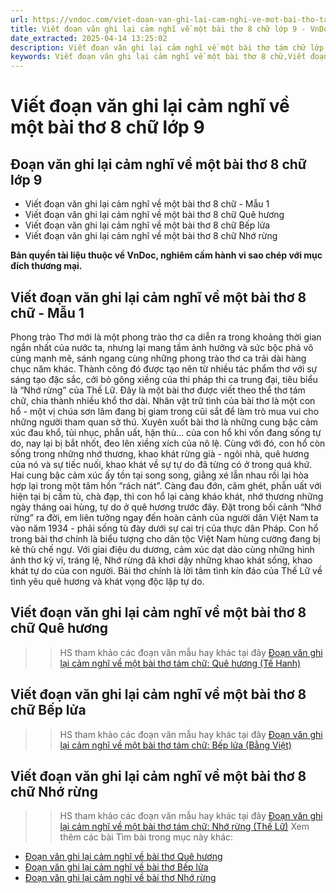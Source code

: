 ```yaml
---
url: https://vndoc.com/viet-doan-van-ghi-lai-cam-nghi-ve-mot-bai-tho-tam-chu-lop-9-327510
title: Viết đoạn văn ghi lại cảm nghĩ về một bài thơ 8 chữ lớp 9 - VnDoc.com
date_extracted: 2025-04-14 13:25:02
description: Viết đoạn văn ghi lại cảm nghĩ về một bài thơ tám chữ lớp 9 do VnDoc biện soạn, nhằm giúp các em HS có thêm tài liệu tham khảo và có những ý tưởng đa dạng khi thực hành kĩ năng Viết ở lớp 9.
keywords: Viết đoạn văn ghi lại cảm nghĩ về một bài thơ 8 chữ,Viết đoạn văn ghi lại cảm nghĩ về 1 bài thơ tám chữ,Viết đoạn văn ghi lại cảm nghĩ về một bài thơ 8 chữ quê hương,Viết đoạn văn ghi lại cảm nghĩ về một bài thơ 8 chữ bếp lửa,Viết đoạn văn ghi lại cảm nghĩ về một bài thơ tám chữ,đoạn văn ghi lại cảm nghĩ về một bài thơ 8 chữ,đoạn văn ghi lại cảm nghĩ về một bài thơ tám chữ,ghi lại cảm nghĩ về một bài thơ tám chữ lớp 9,Viết đoạn văn ghi lại cảm nghĩ về 1 bài thơ tám chữ lớp 9
---
```


# Viết đoạn văn ghi lại cảm nghĩ về một bài thơ 8 chữ lớp 9
## **Đoạn văn ghi lại cảm nghĩ về một bài thơ 8 chữ lớp 9**
  * Viết đoạn văn ghi lại cảm nghĩ về một bài thơ 8 chữ - Mẫu 1
  * Viết đoạn văn ghi lại cảm nghĩ về một bài thơ 8 chữ Quê hương
  * Viết đoạn văn ghi lại cảm nghĩ về một bài thơ 8 chữ Bếp lửa
  * Viết đoạn văn ghi lại cảm nghĩ về một bài thơ 8 chữ Nhớ rừng

**Bản quyền tài liệu thuộc về VnDoc, nghiêm cấm hành vi sao chép với mục đích thương mại.**
## **Viết đoạn văn ghi lại cảm nghĩ về một bài thơ 8 chữ - Mẫu 1**
Phong trào Thơ mới là một phong trào thơ ca diễn ra trong khoảng thời gian ngắn nhất của nước ta, nhưng lại mang tầm ảnh hưởng và sức bộc phá vô cùng mạnh mẽ, sánh ngang cùng những phong trào thơ ca trải dài hàng chục năm khác. Thành công đó được tạo nên từ nhiều tác phẩm thơ với sự sáng tạo đặc sắc, cởi bỏ gông xiềng của thi pháp thi ca trung đại, tiêu biểu là “Nhớ rừng” của Thế Lữ. Đây là một bài thơ được viết theo thể thơ tám chữ, chia thành nhiều khổ thơ dài. Nhân vật trữ tình của bài thơ là một con hổ - một vị chúa sơn lâm đang bị giam trong cũi sắt để làm trò mua vui cho những người tham quan sở thú. Xuyên xuốt bài thơ là những cung bậc cảm xúc đau khổ, tủi nhục, phẫn uất, hận thù… của con hổ khi vốn đang sống tự do, nay lại bị bắt nhốt, đeo lên xiềng xích của nô lệ. Cùng với đó, con hổ còn sống trong những nhớ thương, khao khát rừng già - ngôi nhà, quê hương của nó và sự tiếc nuối, khao khát về sự tự do đã từng có ở trong quá khứ. Hai cung bậc cảm xúc ấy tồn tại song song, giằng xé lẫn nhau rồi lại hòa hợp lại trong một tâm hồn “rách nát”. Càng đau đớn, căm ghét, phẫn uất với hiện tại bị cầm tù, chà đạp, thì con hổ lại càng kháo khát, nhớ thương những ngày tháng oai hùng, tự do ở quê hương trước đây. Đặt trong bối cảnh “Nhớ rừng” ra đời, em liên tưởng ngay đến hoàn cảnh của người dân Việt Nam ta vào năm 1934 - phải sống tù đày dưới sự cai trị của thực dân Pháp. Con hổ trong bài thơ chính là biểu tượng cho dân tộc Việt Nam hùng cường đang bị kẻ thù chế ngự. Với giai điệu du dương, cảm xúc dạt dào cùng những hình ảnh thơ kỳ vĩ, tráng lệ, Nhớ rừng đã khơi dậy những khao khát sống, khao khát tự do của con người. Bài thơ chính là lời tâm tình kín đáo của Thế Lữ về tình yêu quê hương và khát vọng độc lập tự do.
## **Viết đoạn văn ghi lại cảm nghĩ về một bài thơ 8 chữ Quê hương**
>> HS tham khảo các đoạn văn mẫu hay khác tại đây [Đoạn văn ghi lại cảm nghĩ về một bài thơ tám chữ: Quê hương \(Tế Hanh\)](<https://vndoc.com/viet-doan-van-ghi-lai-cam-nghi-ve-bai-tho-que-huong-lop-9-327513>)
## **Viết đoạn văn ghi lại cảm nghĩ về một bài thơ 8 chữ Bếp lửa**
>> HS tham khảo các đoạn văn mẫu hay khác tại đây [Đoạn văn ghi lại cảm nghĩ về một bài thơ tám chữ: Bếp lửa \(Bằng Việt\)](<https://vndoc.com/viet-doan-van-ghi-lai-cam-nghi-ve-bai-tho-bep-lua-lop-9-327515>)
## **Viết đoạn văn ghi lại cảm nghĩ về một bài thơ 8 chữ Nhớ rừng**
>> HS tham khảo các đoạn văn mẫu hay khác tại đây [Đoạn văn ghi lại cảm nghĩ về một bài thơ tám chữ: Nhớ rừng \(Thế Lữ\)](<https://vndoc.com/viet-doan-van-ghi-lai-cam-nghi-ve-bai-tho-nho-rung-lop-9-327517>)
Xem thêm các bài Tìm bài trong mục này khác:
  * [Đoạn văn ghi lại cảm nghĩ về bài thơ Quê hương](</viet-doan-van-ghi-lai-cam-nghi-ve-bai-tho-que-huong-lop-9-327513>)
  * [Đoạn văn ghi lại cảm nghĩ về bài thơ Bếp lửa](</viet-doan-van-ghi-lai-cam-nghi-ve-bai-tho-bep-lua-lop-9-327515>)
  * [Đoạn văn ghi lại cảm nghĩ về bài thơ Nhớ rừng](</viet-doan-van-ghi-lai-cam-nghi-ve-bai-tho-nho-rung-lop-9-327517>)

